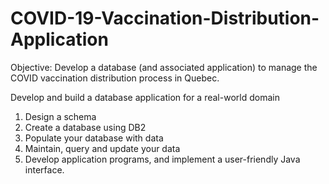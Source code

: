 # COVID-19-Vaccination-Distribution-Application

Objective: Develop a database (and associated application) to manage the COVID vaccination distribution process in Quebec.

Develop and build a database application for a real-world domain
  1. Design a schema
  2. Create a database using DB2
  3. Populate your database with data
  4. Maintain, query and update your data
  5. Develop application programs, and implement a user-friendly Java interface.
